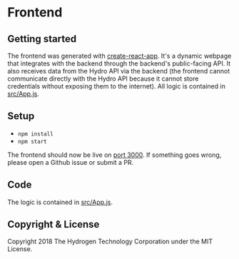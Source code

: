 # Frontend

## Getting started
The frontend was generated with [create-react-app](https://github.com/facebook/create-react-app). It's a dynamic webpage that integrates with the backend through the backend's public-facing API. It also receives data from the Hydro API via the backend (the frontend cannot communicate directly with the Hydro API because it cannot store credentials without exposing them to the internet). All logic is contained in [src/App.js](./src/App.js).

## Setup
- `npm install`
- `npm start`

The frontend should now be live on [port 3000]((http://localhost:3000/)). If something goes wrong, please open a Github issue or submit a PR.

## Code
The logic is contained in [src/App.js](./src/App.js).

## Copyright & License
Copyright 2018 The Hydrogen Technology Corporation under the MIT License.
